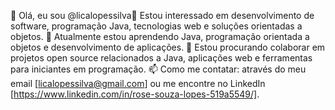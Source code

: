 👋 Olá, eu sou @licalopessilva👀 Estou interessado em desenvolvimento de software, programação Java, tecnologias web e soluções orientadas a objetos.
🌱 Atualmente estou aprendendo Java, programação orientada a objetos e desenvolvimento de aplicações.
💞️ Estou procurando colaborar em projetos open source relacionados a Java, aplicações web e ferramentas para iniciantes em programação.
📫 Como me contatar: através do meu email [licalopessilva@gmail.com] ou me encontre no LinkedIn [https://www.linkedin.com/in/rose-souza-lopes-519a5549/].
<!---
licalopessilva/licalopessilva is a ✨ special ✨ repository because its `README.md` (this file) appears on your GitHub profile.
You can click the Preview link to take a look at your changes.
--->
